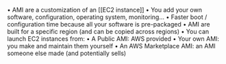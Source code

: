 
• AMI are a customization of an [[EC2 instance]]
• You add your own software, configuration, operating system, monitoring…
• Faster boot / configuration time because all your software is pre-packaged
• AMI are built for a specific region (and can be copied across regions)
• You can launch EC2 instances from:
• A Public AMI: AWS provided
• Your own AMI: you make and maintain them yourself
• An AWS Marketplace AMI: an AMI someone else made (and potentially sells)